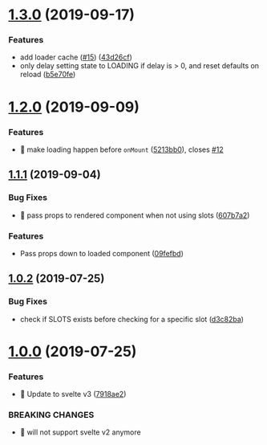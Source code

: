 # [1.3.0](https://github.com/kaisermann/svelte-loadable/compare/v1.2.0...v1.3.0) (2019-09-17)


### Features

* add loader cache ([#15](https://github.com/kaisermann/svelte-loadable/issues/15)) ([43d26cf](https://github.com/kaisermann/svelte-loadable/commit/43d26cf))
* only delay setting state to LOADING if delay is > 0, and reset defaults on reload ([b5e70fe](https://github.com/kaisermann/svelte-loadable/commit/b5e70fe))



# [1.2.0](https://github.com/kaisermann/svelte-loadable/compare/v1.1.1...v1.2.0) (2019-09-09)


### Features

* 🎸 make loading happen before `onMount` ([5213bb0](https://github.com/kaisermann/svelte-loadable/commit/5213bb0)), closes [#12](https://github.com/kaisermann/svelte-loadable/issues/12)



## [1.1.1](https://github.com/kaisermann/svelte-loadable/compare/v1.0.2...v1.1.1) (2019-09-04)


### Bug Fixes

* 🐛 pass props to rendered component when not using slots ([607b7a2](https://github.com/kaisermann/svelte-loadable/commit/607b7a2))


### Features

* Pass props down to loaded component ([09fefbd](https://github.com/kaisermann/svelte-loadable/commit/09fefbd))



## [1.0.2](https://github.com/kaisermann/svelte-loadable/compare/v1.0.0...v1.0.2) (2019-07-25)


### Bug Fixes

* check if SLOTS exists before checking for a specific slot ([d3c82ba](https://github.com/kaisermann/svelte-loadable/commit/d3c82ba))



# [1.0.0](https://github.com/kaisermann/svelte-loadable/compare/7918ae2...v1.0.0) (2019-07-25)


### Features

* 🎸 Update to svelte v3 ([7918ae2](https://github.com/kaisermann/svelte-loadable/commit/7918ae2))


### BREAKING CHANGES

* 🧨 will not support svelte v2 anymore



